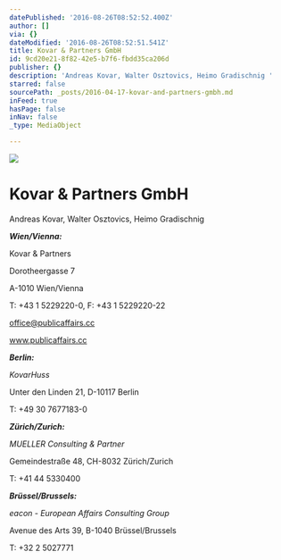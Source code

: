 ```yaml
---
datePublished: '2016-08-26T08:52:52.400Z'
author: []
via: {}
dateModified: '2016-08-26T08:52:51.541Z'
title: Kovar & Partners GmbH
id: 9cd20e21-8f82-42e5-b7f6-fbdd35ca206d
publisher: {}
description: 'Andreas Kovar, Walter Osztovics, Heimo Gradischnig '
starred: false
sourcePath: _posts/2016-04-17-kovar-and-partners-gmbh.md
inFeed: true
hasPage: false
inNav: false
_type: MediaObject

---
```

![](https://the-grid-user-content.s3-us-west-2.amazonaws.com/c5ef4359-1916-492b-a9cb-e91b376f0f63.jpg)

# Kovar & Partners GmbH

Andreas Kovar, Walter Osztovics, Heimo Gradischnig 

_**Wien/Vienna:**_

Kovar & Partners 

Dorotheergasse 7

A-1010 Wien/Vienna

T: +43 1 5229220-0, F: +43 1 5229220-22

office@publicaffairs.cc

www.publicaffairs.cc

_**Berlin:**_

_KovarHuss_

Unter den Linden 21, D-10117 Berlin

T: +49 30 7677183-0

_**Zürich/Zurich:**_

_MUELLER Consulting & Partner_

Gemeindestraße 48, CH-8032 Zürich/Zurich

T: +41 44 5330400

_**Brüssel/Brussels:**_

_eacon - European Affairs Consulting Group_

Avenue des Arts 39, B-1040 Brüssel/Brussels

T: +32 2 5027771
